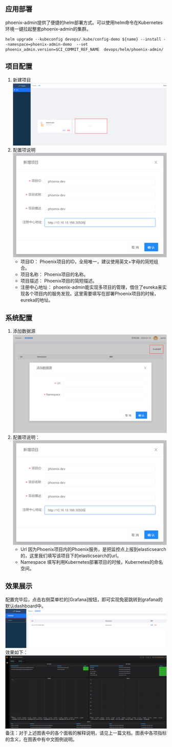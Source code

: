 ---
---

## 应用部署

phoenix-admin提供了便捷的helm部署方式。可以使用helm命令在Kubernetes环境一键拉起整套phoenix-admin的集群。
```shell
helm upgrade --kubeconfig devops/.kube/config-demo ${name} --install --namespace=phoenix-admin-demo  --set phoenix_admin.version=$CI_COMMIT_REF_NAME  devops/helm/phoenix-admin/
```

##  项目配置
1. 新建项目
![image-20200115193059777](../../assets/phoenix2.x/phoenix-admin/image-20200115193059777.png)
2. 配置项说明
   ![image-20200115200309243](../../assets/phoenix2.x/phoenix-admin/002.png)
   * 项目ID：
     Phoenix项目的ID，全局唯一，建议使用英文+字母的简短组合。
   * 项目名称：
     Phoenix项目的名称。
   * 项目描述：
     Phoenix项目的简短描述。
   * 注册中心地址：
     phoenix-admin能实现多项目的管理，借住了eureka来实现各个项目内的服务发现。这里需要填写在部署Phoenix项目的时候，eureka的地址。

## 系统配置
1. 添加数据源
   ![image-20200115200504478](../../assets/phoenix2.x/phoenix-admin/004.png)
2. 配置项说明：
   ![image-20200115200709499](../../assets/phoenix2.x/phoenix-admin/002.png)
   * Url
     因为Phoenix项目内的Phoenix服务，是把监控点上报到elasticsearch的，这里我们填写该项目下的elasticsearch的url。
   * Namespace
     填写利用Kubernetes部署项目的时候，Kubernetes的命名空间。

## 效果展示
配置完毕后，点击右侧菜单栏的[Grafana]按钮，即可实现免密跳转到grafana的默认dashboard中。
![image-20200115201142587](../../assets/phoenix2.x/phoenix-admin/image-20200115201142587.png)
效果如下：
![image-20200115201222406](../../assets/phoenix2.x/phoenix-admin/image-20200115201222406.png)
备注：对于上述图表中的各个面板的解释说明，请见上一篇文档。图表中各项指标的含义，在图表中有中文图例说明。